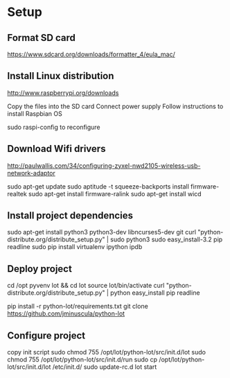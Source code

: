 # Setup

## Format SD card

https://www.sdcard.org/downloads/formatter_4/eula_mac/

## Install Linux distribution

http://www.raspberrypi.org/downloads

Copy the files into the SD card
Connect power supply
Follow instructions to install Raspbian OS

sudo raspi-config to reconfigure

## Download Wifi drivers

http://paulwallis.com/34/configuring-zyxel-nwd2105-wireless-usb-network-adaptor

sudo apt-get update
sudo aptitude -t squeeze-backports install firmware-realtek
sudo apt-get install firmware-ralink
sudo apt-get install wicd

## Install project dependencies

sudo apt-get install python3 python3-dev libncurses5-dev git
curl "python-distribute.org/distribute_setup.py" | sudo python3
sudo easy_install-3.2 pip readline
sudo pip install virtualenv ipython ipdb

## Deploy project

cd /opt
pyvenv lot && cd lot
source lot/bin/activate
curl "python-distribute.org/distribute_setup.py" | python
easy_install pip readline

pip install -r python-lot/requirements.txt
git clone https://github.com/jminuscula/python-lot

## Configure project

copy init script
sudo chmod 755 /opt/lot/python-lot/src/init.d/lot
sudo chmod 755 /opt/lot/python-lot/src/init.d/run
sudo cp /opt/lot/python-lot/src/init.d/lot /etc/init.d/
sudo update-rc.d lot start
